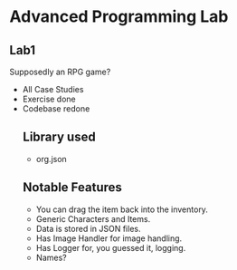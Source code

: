 # Advanced Programming Lab
## Lab1
Supposedly an RPG game?
- All Case Studies
- Exercise done
- Codebase redone
    ## Library used
    - org.json
    ## Notable Features
    - You can drag the item back into the inventory.
    - Generic Characters and Items.
    - Data is stored in JSON files.
    - Has Image Handler for image handling.
    - Has Logger for, you guessed it, logging.
    - Names?
